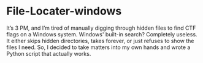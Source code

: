 # File-Locater-windows
It’s 3 PM, and I’m tired of manually digging through hidden files to find CTF flags on a Windows system. Windows' built-in search? Completely useless. It either skips hidden directories, takes forever, or just refuses to show the files I need.  So, I decided to take matters into my own hands and wrote a Python script that actually works.
